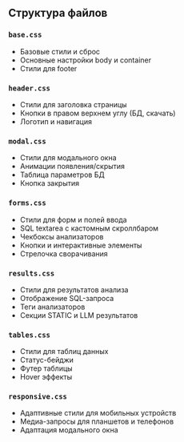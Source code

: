 ## Структура файлов

### `base.css`
- Базовые стили и сброс
- Основные настройки body и container
- Стили для footer

### `header.css`
- Стили для заголовка страницы
- Кнопки в правом верхнем углу (БД, скачать)
- Логотип и навигация

### `modal.css`
- Стили для модального окна
- Анимации появления/скрытия
- Таблица параметров БД
- Кнопка закрытия

### `forms.css`
- Стили для форм и полей ввода
- SQL textarea с кастомным скроллбаром
- Чекбоксы анализаторов
- Кнопки и интерактивные элементы
- Стрелочка сворачивания

### `results.css`
- Стили для результатов анализа
- Отображение SQL-запроса
- Теги анализаторов
- Секции STATIC и LLM результатов

### `tables.css`
- Стили для таблиц данных
- Статус-бейджи
- Футер таблицы
- Hover эффекты

### `responsive.css`
- Адаптивные стили для мобильных устройств
- Медиа-запросы для планшетов и телефонов
- Адаптация модального окна
